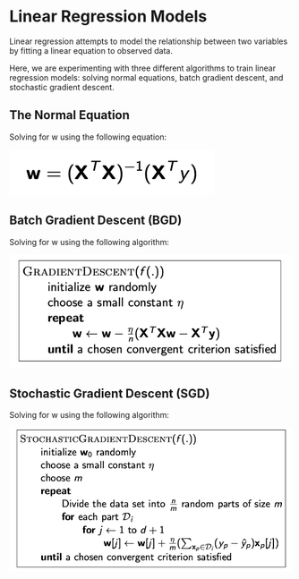 # Linear Regression Models

Linear regression attempts to model the relationship between two variables by fitting a linear equation to observed data.

Here, we are experimenting with three different algorithms to train linear regression models: solving normal equations, batch gradient descent, and stochastic gradient descent.

## The Normal Equation

Solving for w using the following equation:

![normal](./img/normal.png)

## Batch Gradient Descent (BGD)

Solving for w using the following algorithm:

![bgd](./img/bgd.png)

## Stochastic Gradient Descent (SGD)

Solving for w using the following algorithm:

![sgd](./img/sgd.png)
